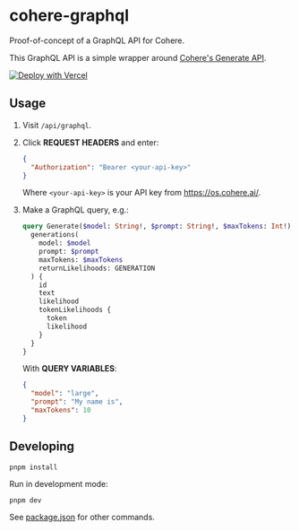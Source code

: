 # cohere-graphql

Proof-of-concept of a GraphQL API for Cohere.

This GraphQL API is a simple wrapper around [Cohere's Generate API](https://docs.cohere.ai/generate-reference).

[![Deploy with Vercel](https://vercel.com/button)](https://vercel.com/new/clone?repository-url=https%3A%2F%2Fgithub.com%2Felliottsj%2Fcohere-graphql)

## Usage

1. Visit `/api/graphql`.
2. Click **REQUEST HEADERS** and enter:

   ```json
   {
     "Authorization": "Bearer <your-api-key>"
   }
   ```

   Where `<your-api-key>` is your API key from https://os.cohere.ai/.

3. Make a GraphQL query, e.g.:

   ```graphql
   query Generate($model: String!, $prompt: String!, $maxTokens: Int!) {
     generations(
       model: $model
       prompt: $prompt
       maxTokens: $maxTokens
       returnLikelihoods: GENERATION
     ) {
       id
       text
       likelihood
       tokenLikelihoods {
         token
         likelihood
       }
     }
   }
   ```

   With **QUERY VARIABLES**:

   ```json
   {
     "model": "large",
     "prompt": "My name is",
     "maxTokens": 10
   }
   ```

## Developing

```shell
pnpm install
```

Run in development mode:

```shell
pnpm dev
```

See [package.json](package.json) for other commands.
